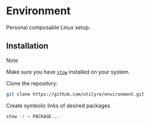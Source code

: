 # Environment

Personal composable Linux setup.

## Installation

> [!NOTE]
> Make sure you have [`stow`][stow] installed on your system.

Clone the repository:

```bash
git clone https://github.com/utilyre/environment.git
```

Create symbolic links of desired packages

```bash
stow -t ~ PACKAGE...
```

[stow]: https://gnu.org/software/stow
